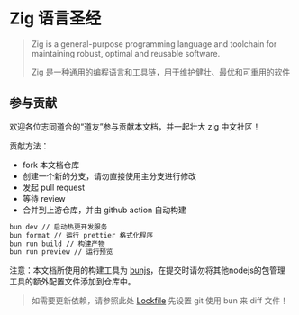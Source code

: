 # Zig 语言圣经

> Zig is a general-purpose programming language and toolchain for maintaining robust, optimal and reusable software.
>
> Zig 是一种通用的编程语言和工具链，用于维护健壮、最优和可重用的软件

## 参与贡献

欢迎各位志同道合的“道友”参与贡献本文档，并一起壮大 zig 中文社区！

贡献方法：

- fork 本文档仓库
- 创建一个新的分支，请勿直接使用主分支进行修改
- 发起 pull request
- 等待 review
- 合并到上游仓库，并由 github action 自动构建

```sh
bun dev // 启动热更开发服务
bun format // 运行 prettier 格式化程序
bun run build // 构建产物
bun run preview // 运行预览
```

注意：本文档所使用的构建工具为 [bunjs](https://bun.sh/)，在提交时请勿将其他nodejs的包管理工具的额外配置文件添加到仓库中。

> 如需要更新依赖，请参照此处 [Lockfile](https://bun.sh/docs/install/lockfile) 先设置 git 使用 bun 来 diff 文件！
